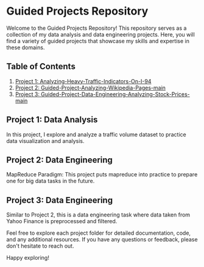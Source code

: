 # Guided Projects Repository

Welcome to the Guided Projects Repository! This repository serves as a collection of my data analysis and data engineering projects. Here, you will find a variety of guided projects that showcase my skills and expertise in these domains.

## Table of Contents

1. [Project 1: Analyzing-Heavy-Traffic-Indicators-On-I-94](#./Analyzing-Heavy-Traffic-Indicators-On-I-94)
2. [Project 2: Guided-Project-Analyzing-Wikipedia-Pages-main](#./Guided-Project-Analyzing-Wikipedia-Pages-main)
3. [Project 3: Guided-Project-Data-Engineering-Analyzing-Stock-Prices-main](#./Guided-Project-Data-Engineering-Analyzing-Stock-Prices-main)


## Project 1: Data Analysis

In this project, I explore and analyze a traffic volume dataset to practice data visualization and analysis.

## Project 2: Data Engineering

MapReduce Paradigm: This project puts mapreduce into practice to prepare one for big data tasks in the future.

## Project 3: Data Engineering

Similar to Project 2, this is a data engineering task where data taken from Yahoo Finance is preprocessed and filtered.



Feel free to explore each project folder for detailed documentation, code, and any additional resources. If you have any questions or feedback, please don't hesitate to reach out.

Happy exploring!

